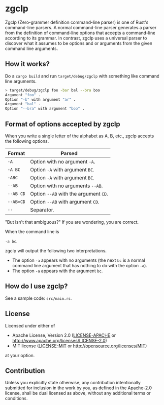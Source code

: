 # zgclp

Zgclp (Zero-grammer definition command-line parser) is one of Rust's command-line parsers. 
A normal command-line parser generates a parser from the definition of command-line options that accepts a command-line according to its grammar. In contrast, zgclp uses a universal parser to discover what it assumes to be options and or arguments from the given command line arguments.

## How it works?

Do a `cargo build` and run `target/debug/zgclp` with something like command line arguments.

```sh
> target/debug/zgclp foo -bar bal --bra boo 
Argument "foo" .
Option "-b" with argument "ar" .
Argument "bal" .
Option "--bra" with argument "boo" .
```

## Format of options accepted by zgclp

When you write a single letter of the alphabet as A, B, etc., zgclp accepts the following options.

|  Format   |                Parsed                 |
| --------- | ------------------------------------- |
| `-A`      | Option with no argument `-A`.         |
| `-A BC`   | Option `-A` with argument `BC`.       |
| `-ABC`    | Option `-A` with argument `BC`.       |
| `--AB`    | Option with no arguments `--AB`.      |
| `--AB CD` | Option `--AB` with the argument `CD`. |
| `--AB=CD` | Option `--AB` with argument `CD`.     |
| `--`      | Separator.                            |

"But isn't that ambiguous?" If you are wondering, you are correct.

When the command line is

`-a bc`.

zgclp will output the following two interpretations.

* The option `-a` appears with no arguments (the next `bc` is a normal command line argument that has nothing to do with the option `-a`).
* The option `-a` appears with the argument `bc`.

## How do I use zgclp?

See a sample code: `src/main.rs`.

## License

Licensed under either of

 * Apache License, Version 2.0
   ([LICENSE-APACHE](LICENSE-APACHE) or http://www.apache.org/licenses/LICENSE-2.0)
 * MIT license
   ([LICENSE-MIT](LICENSE-MIT) or http://opensource.org/licenses/MIT)

at your option.

## Contribution

Unless you explicitly state otherwise, any contribution intentionally submitted
for inclusion in the work by you, as defined in the Apache-2.0 license, shall be
dual licensed as above, without any additional terms or conditions.
